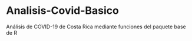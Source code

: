 # Analisis-Covid-Basico
Análisis de COVID-19  de Costa Rica mediante funciones del paquete base de R
